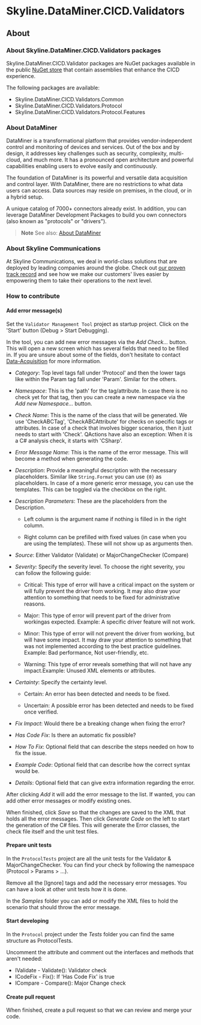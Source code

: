 # Skyline.DataMiner.CICD.Validators

## About

### About Skyline.DataMiner.CICD.Validators packages

Skyline.DataMiner.CICD.Validator packages are NuGet packages available in the public [NuGet store](https://www.nuget.org/) that contain assemblies that enhance the CICD experience.

The following packages are available:

- Skyline.DataMiner.CICD.Validators.Common
- Skyline.DataMiner.CICD.Validators.Protocol
- Skyline.DataMiner.CICD.Validators.Protocol.Features

### About DataMiner

DataMiner is a transformational platform that provides vendor-independent control and monitoring of devices and services. Out of the box and by design, it addresses key challenges such as security, complexity, multi-cloud, and much more. It has a pronounced open architecture and powerful capabilities enabling users to evolve easily and continuously.

The foundation of DataMiner is its powerful and versatile data acquisition and control layer. With DataMiner, there are no restrictions to what data users can access. Data sources may reside on premises, in the cloud, or in a hybrid setup.

A unique catalog of 7000+ connectors already exist. In addition, you can leverage DataMiner Development Packages to build you own connectors (also known as "protocols" or "drivers").

> **Note**
> See also: [About DataMiner](https://aka.dataminer.services/about-dataminer)

### About Skyline Communications

At Skyline Communications, we deal in world-class solutions that are deployed by leading companies around the globe. Check out [our proven track record](https://aka.dataminer.services/about-skyline) and see how we make our customers' lives easier by empowering them to take their operations to the next level.

### How to contribute

#### Add error message(s)

Set the `Validator Management Tool` project as startup project. Click on the 'Start' button (Debug > Start Debugging).

In the tool, you can add new error messages via the *Add Check...* button. This will open a new screen which has several fields that need to be filled in. If you are unsure about some of the fields, don't hesitate to contact [Data-Acquisition](mailto:support.data-acquisition@skyline.be) for more information.

- *Category*: Top level tags fall under 'Protocol' and then the lower tags like within the Param tag fall under 'Param'. Similar for the others.
- *Namespace*: This is the 'path' for the tag/attribute. In case there is no check yet for that tag, then you can create a new namespace via the *Add new Namespace...* button.
- *Check Name*: This is the name of the class that will be generated. We use 'CheckABCTag', 'CheckABCAttribute' for checks on specific tags or attributes. In case of a check that involves bigger scenarios, then it just needs to start with 'Check'. QActions have also an exception: When it is a C# analysis check, it starts with 'CSharp'.
- *Error Message Name*: This is the name of the error message. This will become a method when generating the code.
- *Description*: Provide a meaningful description with the necessary placeholders. Similar like `String.Format` you can use `{0}` as placeholders. In case of a more generic error message, you can use the templates. This can be toggled via the checkbox on the right.
- *Description Parameters*: These are the placeholders from the Description.

    - Left column is the argument name if nothing is filled in in the right column.

    - Right column can be prefilled with fixed values (in case when you are using the templates). These will not show up as arguments then.

- *Source*: Either Validator (Validate) or MajorChangeChecker (Compare)
- *Severity:* Specify the severity level. To choose the right severity, you can follow the following guide:

    - Critical: This type of error will have a critical impact on the system or will fully prevent the driver from working. It may also draw your attention to something that needs to be fixed for administrative reasons.

    - Major: This type of error will prevent part of the driver from workingas expected. Example: A specific driver feature will not work.

    - Minor: This type of error will not prevent the driver from working, but will have some impact. It may draw your attention to something that was not implemented according to the best practice guidelines. Example: Bad performance, Not user-friendly, etc.

    - Warning: This type of error reveals something that will not have any impact.Example: Unused XML elements or attributes.

- *Certainty*: Specify the certainty level.

    - Certain: An error has been detected and needs to be fixed.

    - Uncertain: A possible error has been detected and needs to be fixed once verified.

- *Fix Impact*: Would there be a breaking change when fixing the error?
- *Has Code Fix*: Is there an automatic fix possible?
- *How To Fix*: Optional field that can describe the steps needed on how to fix the issue.
- *Example Code*: Optional field that can describe how the correct syntax would be.
- *Details*: Optional field that can give extra information regarding the error.

After clicking *Add* it will add the error message to the list. If wanted, you can add other error messages or modify existing ones.

When finished, click *Save* so that the changes are saved to the XML that holds all the error messages. Then click *Generate Code* on the left to start the generation of the C# files. This will generate the Error classes, the check file itself and the unit test files.

#### Prepare unit tests

In the `ProtocolTests` project are all the unit tests for the Validator & MajorChangeChecker. You can find your check by following the namespace (Protocol > Params > ...).

Remove all the \[Ignore\] tags and add the necessary error messages. You can have a look at other unit tests how it is done.

In the *Samples* folder you can add or modify the XML files to hold the scenario that should throw the error message.

#### Start developing

In the `Protocol` project under the *Tests* folder you can find the same structure as ProtocolTests.

Uncomment the attribute and comment out the interfaces and methods that aren't needed:

- IValidate - Validate(): Validator check
- ICodeFix - Fix(): If 'Has Code Fix' is true
- ICompare - Compare(): Major Change check

#### Create pull request

When finished, create a pull request so that we can review and merge your code.
